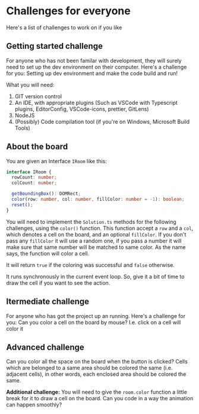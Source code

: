# Challenges for everyone
Here's a list of challenges to work on if you like

## Getting started challenge
For anyone who has not been familar with development, they will surely need to set up the dev environment on their computer. Here's a challenge for you: Setting up dev environment and make the code build and run!

What you will need:
1. GIT version control
2. An IDE, with appropriate plugins (Such as VSCode with Typescript plugins, EditorConfig, VSCode-icons, prettier, GitLens)
3. NodeJS
4. (Possibly) Code compilation tool (if you're on Windows, Microsoft Build Tools)

## About the board
You are given an Interface `IRoom` like this:

``` typescript
interface IRoom {
  rowCount: number;
  colCount: number;

  getBoundingBox(): DOMRect;
  color(row: number, col: number, fillColor: number = -1): boolean;
  reset();
}
```

You will need to implement the `Solution.ts` methods for the following challenges, using the `color()` function. This function accept a `row` and a `col`, which denotes a cell on the board, and an optional `fillColor`. If you don't pass any `fillColor` it will use a random one, if you pass a number it will make sure that same number will be matched to same color. As the name says, the function will color a cell.

It will return `true` if the coloring was successful and `false` otherwise.

It runs synchronously in the current event loop. So, give it a bit of time to draw the cell if you want to see the action.

## Itermediate challenge
For anyone who has got the project up an running. Here's a challenge for you: Can you color a cell on the board by mouse? I.e. click on a cell will color it

## Advanced challenge
Can you color all the space on the board when the button is clicked? Cells which are belonged to a same area should be colored the same (i.e. adjacent cells), in other words, each enclosed area should be colored the same.

**Additional challenge:** You will need to give the `room.color` function a little break for it to draw a cell on the board. Can you code in a way the animation can happen smoothly?